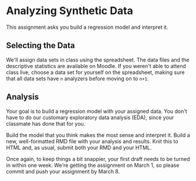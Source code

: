 # Analyzing Synthetic Data

This assignment asks you build a regression model and interpret it. 

## Selecting the Data

We'll assign data sets in class 
using the spreadsheet. 
The data files and the descriptive statistics are available on Moodle. If you weren't able to 
attend class live, choose a data set for yourself on the spreadsheet, making sure that all 
data sets have `n` analyzers before moving on to `n+1`. 

## Analysis

Your goal is to build a regression model with your assigned data. You don't have to do 
our customary exploratory data analysis (EDA), since your classmate has done that for you. 

Build the model that you think makes the most sense and interpret it. Build a new, well-formatted RMD
file with your analysis and results. Knit this to HTML and, as usual, submit both your RMD and your HTML.

Once again, to keep things a bit snappier, your first draft needs to be turned in within
one week. We're getting the assignment on March 1, so please commit and push your 
assignment by March 8.

